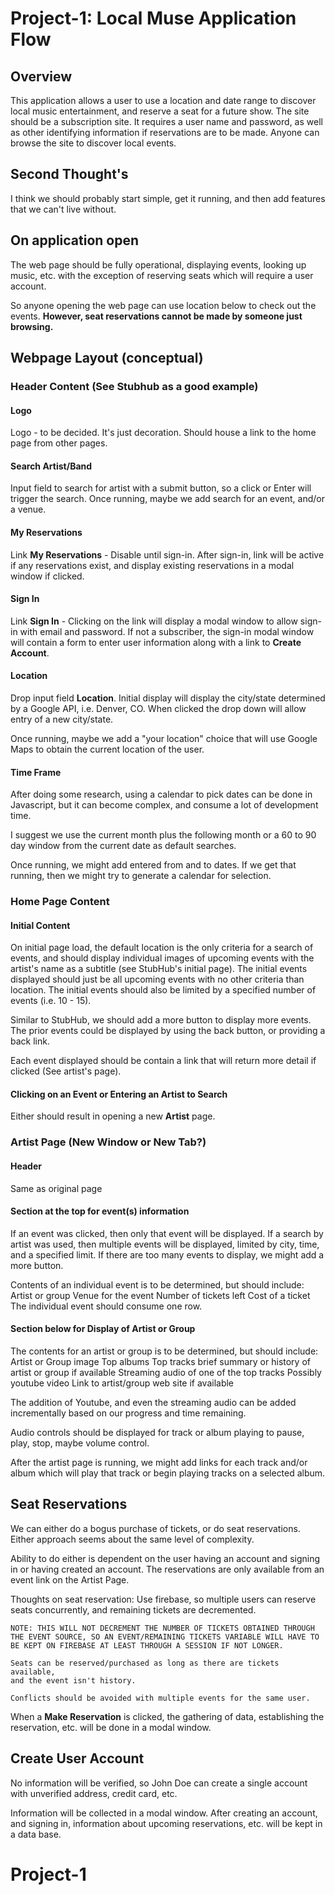 # Project-1: Local Muse Application Flow

## Overview

This application allows a user to use a location and date range to discover 
local music entertainment, and reserve a seat for a future show. The site 
should be a subscription site. It requires a user name and password, as well
as other identifying information if reservations are to be made. Anyone can
browse the site to discover local events. 

## Second Thought's

I think we should probably start simple, get it running, and then add features
that we can't live without.

## On application open

The web page should be fully operational, displaying events, looking up music, 
etc. with the exception of reserving seats which will require a user 
account. 

So anyone opening the web page can use location below to check out the events. 
**However, seat reservations cannot be made by someone just browsing.**

## Webpage Layout (conceptual)

### Header Content (See Stubhub as a good example)

#### Logo

Logo - to be decided. It's just decoration. Should house a link to the home
page from other pages.

#### Search Artist/Band

Input field to search for artist with a submit button, so a click or Enter will
trigger the search. Once running, maybe we add search for an event, and/or 
a venue.

#### My Reservations

Link **My Reservations** - Disable until sign-in. After sign-in, link will be
active if any reservations exist, and display existing reservations in a modal 
window if clicked.

#### Sign In

Link **Sign In** - Clicking on the link will display a modal window to allow
sign-in with email and password. If not a subscriber, the sign-in modal window
will contain a form to enter user information along with a link to **Create 
Account**.

#### Location

Drop input field **Location**. Initial display will display the city/state 
determined by a Google API, i.e. Denver, CO. When clicked the drop down will
allow entry of a new city/state. 

Once running, maybe we add a "your location" choice that will use Google Maps 
to obtain the current location of the user.

#### Time Frame

After doing some research, using a calendar to pick dates can be done in 
Javascript, but it can become complex, and consume a lot of development time.

I suggest we use the current month plus the following month or a 60 to 90 day 
window from the current date as default searches. 

Once running, we might add entered from and to dates. If we get that running, 
then we might try to generate a calendar for selection.

### Home Page Content

#### Initial Content

On initial page load, the default location is the only criteria for a search
of events, and should display individual images of upcoming events with the 
artist's name as a subtitle (see StubHub's initial page). The initial events 
displayed should just be all upcoming events with no other criteria than 
location. The initial events should also be limited by a specified number of 
events (i.e. 10 - 15).

Similar to StubHub, we should add a more button to display more events. The 
prior events could be displayed by using the back button, or providing a back
link.

Each event displayed should be contain a link that will return more detail if 
clicked (See artist's page).

#### Clicking on an Event or Entering an Artist to Search

Either should result in opening a new **Artist** page.

### Artist Page (New Window or New Tab?)

#### Header

Same as original page

#### Section at the top for event(s) information

If an event was clicked, then only that event will be displayed. If a search by
artist was used, then multiple events will be displayed, limited by city, time,
and a specified limit. If there are too many events to display, we might add
a more button.

Contents of an individual event is to be determined, but should include:
    Artist or group
    Venue for the event
    Number of tickets left
    Cost of a ticket
The individual event should consume one row.

#### Section below for Display of Artist or Group

The contents for an artist or group is to be determined, but should
include:
    Artist or Group image
    Top albums
    Top tracks
    brief summary or history of artist or group if available
    Streaming audio of one of the top tracks
    Possibly youtube video
    Link to artist/group web site if available

The addition of Youtube, and even the streaming audio can be added
incrementally based on our progress and time remaining.

Audio controls should be displayed for track or album playing to pause,
play, stop, maybe volume control.

After the artist page is running, we might add links for each track and/or 
album which will play that track or begin playing tracks on a selected album.

## Seat Reservations

We can either do a bogus purchase of tickets, or do seat reservations. Either
approach seems about the same level of complexity.

Ability to do either is dependent on the user having an account and signing
in or having created an account. The reservations are only available from an 
event link on the Artist Page.

Thoughts on seat reservation:
    Use firebase, so multiple users can reserve seats concurrently, and 
    remaining tickets are decremented.

    NOTE: THIS WILL NOT DECREMENT THE NUMBER OF TICKETS OBTAINED THROUGH
    THE EVENT SOURCE, SO AN EVENT/REMAINING TICKETS VARIABLE WILL HAVE TO
    BE KEPT ON FIREBASE AT LEAST THROUGH A SESSION IF NOT LONGER.

    Seats can be reserved/purchased as long as there are tickets available,
    and the event isn't history. 
    
    Conflicts should be avoided with multiple events for the same user.

When a **Make Reservation** is clicked, the gathering of data, establishing
the reservation, etc. will be done in a modal window.

## Create User Account

No information will be verified, so John Doe can create a single account with
unverified address, credit card, etc.

Information will be collected in a modal window. After creating an account,
and signing in, information about upcoming reservations, etc. will be kept in 
a data base.
# Project-1